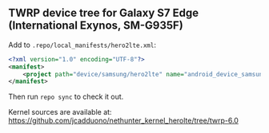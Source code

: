 ## TWRP device tree for Galaxy S7 Edge (International Exynos, SM-G935F)

Add to `.repo/local_manifests/hero2lte.xml`:

```xml
<?xml version="1.0" encoding="UTF-8"?>
<manifest>
	<project path="device/samsung/hero2lte" name="android_device_samsung_hero2lte" remote="TeamWin" revision="android-6.0" />
</manifest>
```

Then run `repo sync` to check it out.

Kernel sources are available at: https://github.com/jcadduono/nethunter_kernel_herolte/tree/twrp-6.0

